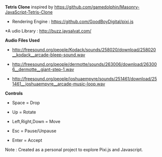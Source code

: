 **Tetris Clone** inspired by https://github.com/gamedolphin/Masonry-JavaScript-Tetris-Clone

* Rendering Engine : https://github.com/GoodBoyDigital/pixi.js

*A udio Library : http://buzz.jaysalvat.com/

**Audio Files Used**

* http://freesound.org/people/Kodack/sounds/258020/download/258020__kodack__arcade-bleep-sound.wav

* http://freesound.org/people/dermotte/sounds/263006/download/263006__dermotte__giant-step-1.wav

* http://freesound.org/people/joshuaempyre/sounds/251461/download/251461__joshuaempyre__arcade-music-loop.wav


**Controls**

* Space = Drop

* Up = Rotate

* Left,Right,Down = Move

* Esc = Pause/Unpause

* Enter = Accept

Note : Created as a personal project to explore Pixi.js and Javascript.
